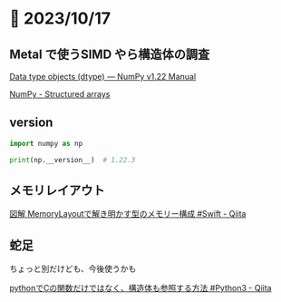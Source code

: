 # 📝 2023/10/17

## Metal で使うSIMD やら構造体の調査


[Data type objects (dtype) — NumPy v1.22 Manual](https://numpy.org/doc/1.22/reference/arrays.dtypes.html)

[NumPy - Structured arrays](https://runebook.dev/ja/docs/numpy/user/basics.rec)

## version

```.py
import numpy as np

print(np.__version__)  # 1.22.3

```




## メモリレイアウト

[図解 MemoryLayout<T>で解き明かす型のメモリー構成 #Swift - Qiita](https://qiita.com/ysn/items/3995c782a92517e86903)


## 蛇足

ちょっと別だけども、今後使うかも


[pythonでCの関数だけではなく、構造体も参照する方法 #Python3 - Qiita](https://qiita.com/t-aikawa/items/466e70e670cad33906e4)
